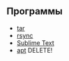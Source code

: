 ## Программы

- [tar](tar)
- [rsync](rsync)
- [Sublime Text](sublime-text)
- [apt](apt) <span class="r">DELETE!</span>
